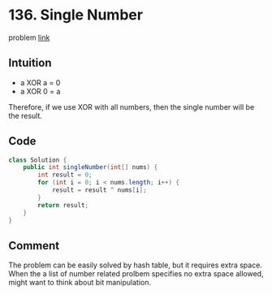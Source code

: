 # 136. Single Number
problem [link](https://leetcode.com/problems/single-number/)
## Intuition
* a XOR a = 0
* a XOR 0 = a

Therefore, if we use XOR with all numbers, then the single number will be the result.

## Code 
```java
class Solution {
    public int singleNumber(int[] nums) {
        int result = 0;
        for (int i = 0; i < nums.length; i++) {
            result = result ^ nums[i];
        }
        return result;
    }
}
```

## Comment
The problem can be easily solved by hash table, but it requires extra space. When the a list of number related prolbem specifies no extra space allowed, might want to think about bit manipulation.
